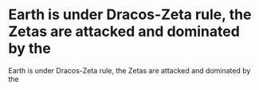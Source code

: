 # Earth is under Dracos-Zeta rule, the Zetas are attacked and dominated by the

Earth is under Dracos-Zeta rule, the Zetas are attacked and dominated by the